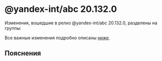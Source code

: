 # @yandex-int/abc 20.132.0

<!-- ЧЕЛОВЕЧЕСКОЕ ВСТУПЛЕНИЕ -->

Изменения, вошедшие в релиз @yandex-int/abc 20.132.0, разделены на группы:

Все важные изменения подробно описаны [ниже](#Пояснения).

## Пояснения

